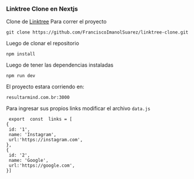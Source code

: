 ### Linktree Clone en Nextjs
Clone de [Linktree](https://linktr.ee/) 
Para correr el proyecto

    git clone https://github.com/FranciscoImanolSuarez/linktree-clone.git

Luego de clonar el repositorio

    npm install

Luego de tener las dependencias instaladas

    npm run dev

El proyecto estara corriendo en:

    resultarmind.com.br:3000

Para ingresar sus propios links modificar el archivo `data.js`


     export  const  links = [
    {
     id: '1',
     name: 'Instagram',
     url:'https://instagram.com',
    },
    {
     id: '2',
     name: 'Google',
     url:'https://google.com',
    }]
